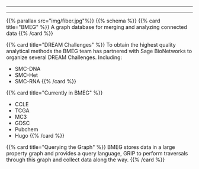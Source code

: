 
---

---


{{% parallax src="img/fiber.jpg"%}}
{{% schema %}}
{{% card title="BMEG" %}}
A graph database for merging and analyzing connected data
{{% /card %}}

{{% card title="DREAM Challenges" %}}
To obtain the highest quality analytical methods the BMEG team has partnered with Sage BioNetworks to organize several DREAM Challenges. Including:
- SMC-DNA
- SMC-Het
- SMC-RNA
{{% /card %}}

{{% card title="Currently in BMEG" %}}
- CCLE
- TCGA
- MC3
- GDSC
- Pubchem
- Hugo
{{% /card %}}

{{% card title="Querying the Graph" %}}
BMEG stores data in a large property graph and provides a query language, GRIP to perform traversals through this graph and collect data along the way.
{{% /card %}}
